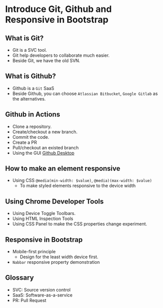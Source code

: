 # Introduce Git, Github and Responsive in Bootstrap

## What is Git?
- Git is a SVC tool.
- Git help developers to collaborate much easier.
- Beside Git, we have the old SVN.

## What is Github?
- Github is a `Git` SaaS
- Beside Github, you can choose `Atlassian Bitbucket`, `Google Gitlab` as the alternatives.  

## Github in Actions
- Clone a repository.
- Create/checkout a new branch.
- Commit the code.
- Create a PR
- Pull/checkout an existed branch
- Using the GUI [Github Desktop](https://desktop.github.com/)

## How to make an element responsive
- Using CSS `@media(min-width: $value)`, `@media)(max-width: $value)`
    - To make styled elements responsive to the device width
    
## Using Chrome Developer Tools
- Using Device Toggle Toolbars.
- Using HTML Inspection Tools
- Using CSS Panel to make the CSS properties change experiment.

## Responsive in Bootstrap
- Mobile-first principle
    - Design for the least width device first.
- `Nabbar` responsive property demonstration
   
## Glossary
- SVC: Source version control
- SaaS: Software-as-a-service
- PR: Pull Request 